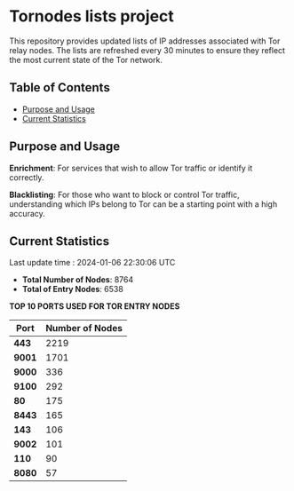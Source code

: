 # Tornodes lists project

This repository provides updated lists of IP addresses associated with Tor relay nodes. The lists are refreshed every 30 minutes to ensure they reflect the most current state of the Tor network.

## Table of Contents

- [Purpose and Usage](#purpose-and-usage)
- [Current Statistics](#current-statistics)


## Purpose and Usage

**Enrichment**: For services that wish to allow Tor traffic or identify it correctly.

**Blacklisting**: For those who want to block or control Tor traffic, understanding which IPs belong to Tor can be a starting point with a high accuracy.

## Current Statistics

Last update time : 2024-01-06 22:30:06 UTC

- **Total Number of Nodes**: 8764
- **Total of Entry Nodes**: 6538

**TOP 10 PORTS USED FOR TOR ENTRY NODES**

| **Port** | **Number of Nodes** |
|------|-----------------|
| **443**   | 2219  |
| **9001**   | 1701  |
| **9000**   | 336  |
| **9100**   | 292  |
| **80**   | 175  |
| **8443**   | 165  |
| **143**   | 106  |
| **9002**   | 101  |
| **110**   | 90  |
| **8080**   | 57  |

